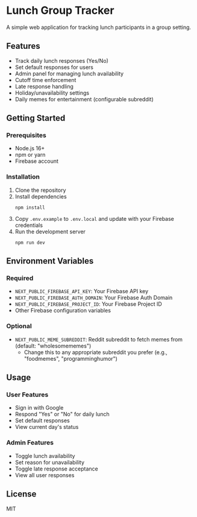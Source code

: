 # Lunch Group Tracker

A simple web application for tracking lunch participants in a group setting.

## Features

- Track daily lunch responses (Yes/No)
- Set default responses for users
- Admin panel for managing lunch availability
- Cutoff time enforcement
- Late response handling
- Holiday/unavailability settings
- Daily memes for entertainment (configurable subreddit)

## Getting Started

### Prerequisites

- Node.js 16+
- npm or yarn
- Firebase account

### Installation

1. Clone the repository
2. Install dependencies
   ```
   npm install
   ```
3. Copy `.env.example` to `.env.local` and update with your Firebase credentials
4. Run the development server
   ```
   npm run dev
   ```

## Environment Variables

### Required

- `NEXT_PUBLIC_FIREBASE_API_KEY`: Your Firebase API key
- `NEXT_PUBLIC_FIREBASE_AUTH_DOMAIN`: Your Firebase Auth Domain
- `NEXT_PUBLIC_FIREBASE_PROJECT_ID`: Your Firebase Project ID
- Other Firebase configuration variables

### Optional

- `NEXT_PUBLIC_MEME_SUBREDDIT`: Reddit subreddit to fetch memes from (default: "wholesomememes")
  - Change this to any appropriate subreddit you prefer (e.g., "foodmemes", "programminghumor")

## Usage

### User Features

- Sign in with Google
- Respond "Yes" or "No" for daily lunch
- Set default responses
- View current day's status

### Admin Features

- Toggle lunch availability
- Set reason for unavailability
- Toggle late response acceptance
- View all user responses

## License

MIT
